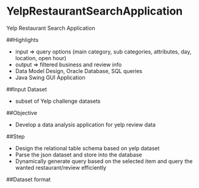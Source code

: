 # YelpRestaurantSearchApplication
Yelp Restaurant Search Application

##Highlights
 - input => query options (main category, sub categories, attributes, day, location, open hour)
 - output => filtered business and review info
 - Data Model Design, Oracle Database, SQL queries
 - Java Swing GUI Application

##Input Dataset
 - subset of Yelp challenge datasets
 
##Objective
 - Develop a data analysis application for yelp review data
 
##Step
 - Design the relational table schema based on yelp dataset
 - Parse the json dataset and store into the database
 - Dynamically generate query based on the selected item and query the wanted restaurant/review efficiently

##Dataset format
